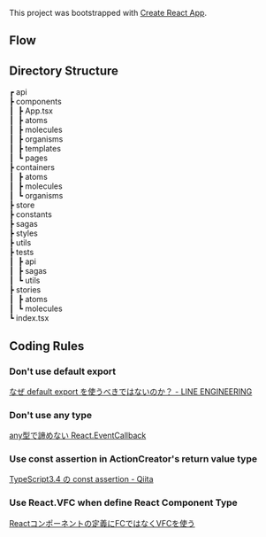 This project was bootstrapped with [Create React App](https://github.com/facebook/create-react-app).

## Flow

## Directory Structure
┏	api<br>
┣	components<br>
┃&nbsp;	┣ App.tsx<br>
┃&nbsp;	┣ atoms<br>
┃&nbsp;	┣ molecules<br>
┃&nbsp;	┣ organisms<br>
┃&nbsp;	┣ templates<br>
┃&nbsp;	┗ pages<br>
┣	containers<br>
┃&nbsp;	┣ atoms<br>
┃&nbsp;	┣ molecules<br>
┃&nbsp;	┗ organisms<br>
┣ store<br>
┣ constants<br>
┣ sagas<br>
┣ styles<br>
┣ utils<br>
┣ tests<br>
┃&nbsp;	┣ api<br>
┃&nbsp;	┣ sagas<br>
┃&nbsp;	┗ utils<br>
┣ stories<br>
┃&nbsp;	┣ atoms<br>
┃&nbsp;	┗ molecules<br>
┗ index.tsx

## Coding Rules

### Don't use default export
[なぜ default export を使うべきではないのか？ - LINE ENGINEERING](https://engineering.linecorp.com/ja/blog/you-dont-need-default-export/)

### Don't use any type
[any型で諦めない React.EventCallback](https://qiita.com/Takepepe/items/f1ba99a7ca7e66290f24)

### Use const assertion in ActionCreator's return value type
[TypeScript3.4 の const assertion - Qiita](https://qiita.com/Takepepe/items/f39c249ed31e546ecb7c)

### Use React.VFC when define React Component Type
[Reactコンポーネントの定義にFCではなくVFCを使う](https://ikesyo.hatenablog.com/entry/2020/12/18/141737)
